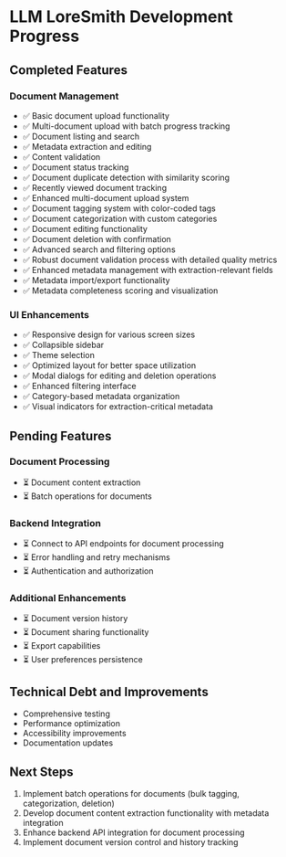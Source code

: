 # LLM LoreSmith Development Progress

## Completed Features

### Document Management
- ✅ Basic document upload functionality
- ✅ Multi-document upload with batch progress tracking
- ✅ Document listing and search
- ✅ Metadata extraction and editing
- ✅ Content validation
- ✅ Document status tracking
- ✅ Document duplicate detection with similarity scoring
- ✅ Recently viewed document tracking
- ✅ Enhanced multi-document upload system
- ✅ Document tagging system with color-coded tags
- ✅ Document categorization with custom categories
- ✅ Document editing functionality
- ✅ Document deletion with confirmation
- ✅ Advanced search and filtering options
- ✅ Robust document validation process with detailed quality metrics
- ✅ Enhanced metadata management with extraction-relevant fields
- ✅ Metadata import/export functionality
- ✅ Metadata completeness scoring and visualization

### UI Enhancements
- ✅ Responsive design for various screen sizes
- ✅ Collapsible sidebar
- ✅ Theme selection
- ✅ Optimized layout for better space utilization
- ✅ Modal dialogs for editing and deletion operations
- ✅ Enhanced filtering interface
- ✅ Category-based metadata organization
- ✅ Visual indicators for extraction-critical metadata

## Pending Features

### Document Processing
- ⏳ Document content extraction
- ⏳ Batch operations for documents

### Backend Integration
- ⏳ Connect to API endpoints for document processing
- ⏳ Error handling and retry mechanisms
- ⏳ Authentication and authorization

### Additional Enhancements
- ⏳ Document version history
- ⏳ Document sharing functionality
- ⏳ Export capabilities
- ⏳ User preferences persistence

## Technical Debt and Improvements
- Comprehensive testing
- Performance optimization
- Accessibility improvements
- Documentation updates

## Next Steps
1. Implement batch operations for documents (bulk tagging, categorization, deletion)
2. Develop document content extraction functionality with metadata integration
3. Enhance backend API integration for document processing
4. Implement document version control and history tracking 